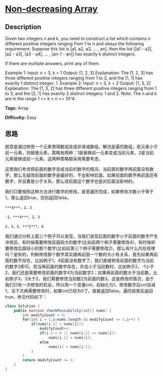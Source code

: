 # [Non-decreasing Array][title]

## Description

Given two integers n and k, you need to construct a list which contains n different positive integers ranging from 1 to n and obeys the following requirement:
Suppose this list is [a1, a2, a3, ... , an], then the list [|a1 - a2|, |a2 - a3|, |a3 - a4|, ... , |an-1 - an|] has exactly k distinct integers.

If there are multiple answers, print any of them.

Example 1:
Input: n = 3, k = 1
Output: [1, 2, 3]
Explanation: The [1, 2, 3] has three different positive integers ranging from 1 to 3, and the [1, 1] has exactly 1 distinct integer: 1.
Example 2:
Input: n = 3, k = 2
Output: [1, 3, 2]
Explanation: The [1, 3, 2] has three different positive integers ranging from 1 to 3, and the [2, 1] has exactly 2 distinct integers: 1 and 2.
Note:
The n and k are in the range 1 <= k < n <= 10^4.

**Tags:** Array

**Difficulty:** Easy

## 思路

题意是通过修改一个元素使得数组变成非递减数组。解法是遍历数组，若元素小于前一元素，则替换元素，策略有两种：1是替换前一元素变成当前元素，2是当前元素替换成前一元素。这两种策略额采用需要考虑。

这里我们考虑把前面的数字变成当前的数字的情况，当前面的数字再前面没有数字，那么无疑改前面的数字是最好的，不会影响后面。如果前面的数字再前面还有数字，并且要是小于关系，那么改前面这个数字也是对后面没影响的。

我们只要按照这种方法进行数字的修改，直至遍历完成，如果修改次数小于等于1，那么返回true，否则返回false。

```
***4***，2，3

-1，***4***，2，3

2，3，3，***2***，4
```

我们通过分析上面三个例子可以发现，当我们发现后面的数字小于前面的数字产生冲突后，有时候需要修改前面较大的数字(比如前两个例子需要修改4)，有时候却要修改后面较小的那个数字(比如前第三个例子需要修改2)，那么有什么内在规律吗？是有的，判断修改那个数字其实跟再前面一个数的大小有关系，首先如果再前面的数不存在，比如例子1，4前面没有数字了，我们直接修改前面的数字为当前的数字2即可。而当再前面的数字存在，并且小于当前数时，比如例子2，-1小于2，我们还是需要修改前面的数字4为当前数字2；如果再前面的数大于当前数，比如例子3，3大于2，我们需要修改当前数2为前面的数3。这是修改的情况，由于我们只有一次修改的机会，所以用一个变量cnt，初始化为1，修改数字后cnt自减1，当下次再需要修改时，如果cnt已经为0了，直接返回false。遍历结束后返回true，参见代码如下：


``` java
class Solution {
    public boolean checkPossibility(int[] nums) {
        int modifyCount = 0;
        for(int i = 1;i<nums.length && modifyCount <= 1;i++) {
            if(nums[i-1] > nums[i]){
                modifyCount++;
                if(i-2 < 0 || nums[i-2] <= nums[i])
                    nums[i-1] = nums[i];
                else
                    nums[i] = nums[i-1];
            }
        }
        return modifyCount <= 1;
    }
}
```



[title]: https://leetcode.com/problems/non-decreasing-array
